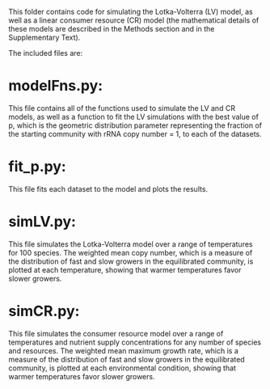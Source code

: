 This folder contains code for simulating the Lotka-Volterra (LV) model, as well as a linear consumer resource (CR) model (the mathematical details of these models are described in the Methods section and in the Supplementary Text).

The included files are:


# modelFns.py:
This file contains all of the functions used to simulate the LV and CR models, as well as a function to fit the LV simulations with the best value of p, which is the geometric distribution parameter representing the fraction of the starting community with rRNA copy number = 1, to each of the datasets. 


# fit_p.py:
This file fits each dataset to the model and plots the results.


# simLV.py:
This file simulates the Lotka-Volterra model over a range of temperatures for 100 species. The weighted mean copy number, which is a measure of the distribution of fast and slow growers in the equilibrated community, is plotted at each temperature, showing that warmer temperatures favor slower growers.


# simCR.py:
This file simulates the consumer resource model over a range of temperatures and nutrient supply concentrations for any number of species and resources. The weighted mean maximum growth rate, which is a measure of the distribution of fast and slow growers in the equilibrated community, is plotted at each environmental condition, showing that warmer temperatures favor slower growers.

